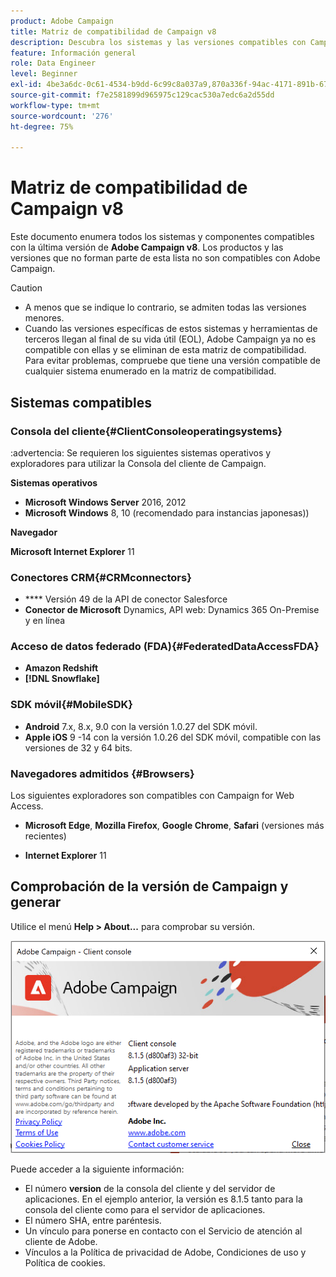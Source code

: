```yaml
---
product: Adobe Campaign
title: Matriz de compatibilidad de Campaign v8
description: Descubra los sistemas y las versiones compatibles con Campaign v8
feature: Información general
role: Data Engineer
level: Beginner
exl-id: 4be3a6dc-0c61-4534-b9dd-6c99c8a037a9,870a336f-94ac-4171-891b-67614feef6ef,bebdd930-c7f6-4629-a489-3c704b33f058,d493e613-eb61-43b1-9c6d-1bd881af0734
source-git-commit: f7e2581899d965975c129cac530a7edc6a2d55dd
workflow-type: tm+mt
source-wordcount: '276'
ht-degree: 75%

---
```


# Matriz de compatibilidad de Campaign v8

Este documento enumera todos los sistemas y componentes compatibles con la última versión de **Adobe Campaign v8**. Los productos y las versiones que no forman parte de esta lista no son compatibles con Adobe Campaign.

>[!CAUTION]
>
>* A menos que se indique lo contrario, se admiten todas las versiones menores.
>* Cuando las versiones específicas de estos sistemas y herramientas de terceros llegan al final de su vida útil (EOL), Adobe Campaign ya no es compatible con ellas y se eliminan de esta matriz de compatibilidad. Para evitar problemas, compruebe que tiene una versión compatible de cualquier sistema enumerado en la matriz de compatibilidad.


## Sistemas compatibles

### Consola del cliente{#ClientConsoleoperatingsystems}

:advertencia: Se requieren los siguientes sistemas operativos y exploradores para utilizar la Consola del cliente de Campaign.

**Sistemas operativos**

* **Microsoft Windows Server** 2016, 2012
* **Microsoft Windows** 8, 10 (recomendado para instancias japonesas))

**Navegador**

**Microsoft Internet Explorer** 11

### Conectores CRM{#CRMconnectors}

* **** Versión 49 de la API de conector Salesforce
* **Conector de Microsoft** Dynamics, API web: Dynamics 365 On-Premise y en línea

### Acceso de datos federado (FDA){#FederatedDataAccessFDA}

* **Amazon Redshift**
* **[!DNL Snowflake]**

### SDK móvil{#MobileSDK}

* **Android** 7.x, 8.x, 9.0 con la versión 1.0.27 del SDK móvil.
* **Apple iOS** 9 -14 con la versión 1.0.26 del SDK móvil, compatible con las versiones de 32 y 64 bits.

### Navegadores admitidos {#Browsers}

Los siguientes exploradores son compatibles con Campaign for Web Access.

* **Microsoft Edge**, **Mozilla Firefox**, **Google Chrome**, **Safari** (versiones más recientes)

* **Internet Explorer** 11

## Comprobación de la versión de Campaign y generar

Utilice el menú **Help > About...** para comprobar su versión.

![](assets/ac-version.png)

Puede acceder a la siguiente información:

* El número **version** de la consola del cliente y del servidor de aplicaciones. En el ejemplo anterior, la versión es 8.1.5 tanto para la consola del cliente como para el servidor de aplicaciones.
* El número SHA, entre paréntesis.
* Un vínculo para ponerse en contacto con el Servicio de atención al cliente de Adobe.
* Vínculos a la Política de privacidad de Adobe, Condiciones de uso y Política de cookies.

